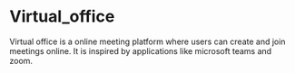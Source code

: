# Virtual_office
Virtual office is a online meeting platform where users can create and join meetings online. It is inspired by applications like microsoft teams and zoom. 

